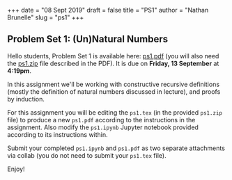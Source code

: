 +++
date = "08 Sept 2019"
draft = false
title = "PS1"
author = "Nathan Brunelle"
slug = "ps1"
+++

## Problem Set 1: (Un)Natural Numbers

Hello students, Problem Set 1 is available here:
[ps1.pdf](/docs/ps1.pdf) (you will also need the
[ps1.zip](/ps/ps1.zip) file described in the PDF). It is due on
**Friday, 13 September** at **4:19pm**.

In this assignment we'll be working with constructive recursive 
definitions (mostly the definition of natural numbers discussed in lecture), 
and proofs by induction.


For this assignment you will be editing the `ps1.tex` (in the 
provided `ps1.zip` file) to produce a new `ps1.pdf` according 
to the instructions in the assignment. Also modify the `ps1.ipynb` 
Jupyter notebook provided according to its instructions within. 

Submit your completed `ps1.ipynb` and `ps1.pdf` as two separate
attachments via collab (you do not need to submit your `ps1.tex` file).

Enjoy!
